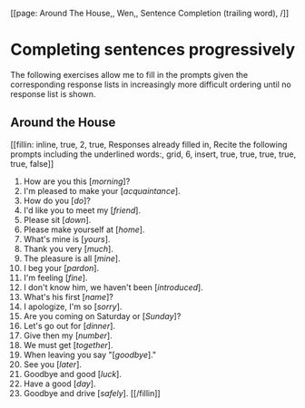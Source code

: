 [[page: Around The House,, Wen,, Sentence Completion (trailing word), /]]

# Completing sentences progressively
The following exercises allow me to fill in the prompts given the corresponding response lists in increasingly more difficult ordering until no response list is shown.
## Around the House
[[fillin: inline, true, 2, true, Responses already filled in, Recite the following prompts including the underlined words:, grid, 6, insert, true, true, true, true, true, false]]
1. How are you this [_morning_]?
1. I'm pleased to make your [_acquaintance_].
1. How do you [_do_]?
1. I'd like you to meet my [_friend_].
1. Please sit [_down_].
1. Please make yourself at [_home_].
1. What's mine is [_yours_].
1. Thank you very [_much_].
1. The pleasure is all [_mine_].
1. I beg your [_pardon_].
1. I'm feeling [_fine_].
1. I don't know him, we haven't been [_introduced_].
1. What's his first [_name_]?
1. I apologize, I'm so [_sorry_].
1. Are you coming on Saturday or [_Sunday_]?
1. Let's go out for [_dinner_].
1. Give then my [_number_].
1. We must get [_together_].
1. When leaving you say "[_goodbye_]."
1. See you [_later_].
1. Goodbye and good [_luck_].
1. Have a good [_day_].
1. Goodbye and drive [_safely_].
[[/fillin]]